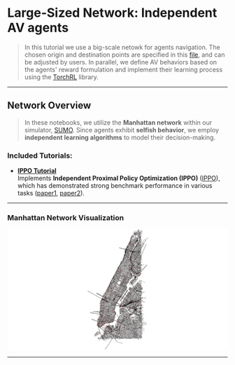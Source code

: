 # Large-Sized Network: Independent AV agents

> In this tutorial we use a big-scale netowk for agents navigation. The chosen origin and destination points are specified in this [file](https://github.com/COeXISTENCE-PROJECT/RouteRL/blob/main/routerl/networks/default_ods.json), and can be adjusted by users. In parallel, we define AV behaviors based on the agents' reward formulation and implement their learning process using the [TorchRL](https://github.com/pytorch/rl) library.

---

## Network Overview

> In these notebooks, we utilize the **Manhattan network** within our simulator, [SUMO](https://eclipse.dev/sumo/).  Since agents exhibit **selfish behavior**, we employ **independent learning algorithms** to model their decision-making.

### Included Tutorials:
- **[IPPO Tutorial](https://github.com/COeXISTENCE-PROJECT/RouteRL/blob/main/tutorials/3_BiggerNetwork_IndependentAgents/mappo_ippo_mutation.ipynb)**  
  Implements **Independent Proximal Policy Optimization (IPPO)** ([IPPO](https://arxiv.org/pdf/2011.09533)), which has demonstrated strong benchmark performance in various tasks ([paper1](https://arxiv.org/abs/2103.01955), [paper2](https://arxiv.org/abs/2006.07869)).


---

### Manhattan Network Visualization
<p align="center">
  <img src="../../docs/_static/manhattan.png" alt="Manhattan network" width="700"/>
</p>

---
